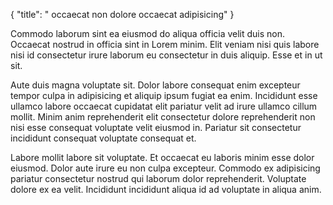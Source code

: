 {
  "title": " occaecat non dolore occaecat adipisicing"
}

Commodo laborum sint ea eiusmod do aliqua officia velit duis non. Occaecat nostrud in officia sint in Lorem minim. Elit veniam nisi quis labore nisi id consectetur irure laborum eu consectetur in duis aliquip. Esse et in ut sit.

Aute duis magna voluptate sit. Dolor labore consequat enim excepteur tempor culpa in adipisicing et aliquip ipsum fugiat ea enim. Incididunt esse ullamco labore occaecat cupidatat elit pariatur velit ad irure ullamco cillum mollit. Minim anim reprehenderit elit consectetur dolore reprehenderit non nisi esse consequat voluptate velit eiusmod in. Pariatur sit consectetur incididunt consequat voluptate consequat et.

Labore mollit labore sit voluptate. Et occaecat eu laboris minim esse dolor eiusmod. Dolor aute irure eu non culpa excepteur. Commodo ex adipisicing pariatur consectetur nostrud qui laborum dolor reprehenderit. Voluptate dolore ex ea velit. Incididunt incididunt aliqua id ad voluptate in aliqua anim.